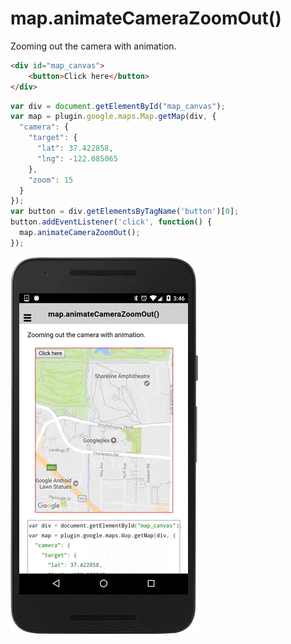 # map.animateCameraZoomOut()

Zooming out the camera with animation.

```html
<div id="map_canvas">
    <button>Click here</button>
</div>
```

```js
var div = document.getElementById("map_canvas");
var map = plugin.google.maps.Map.getMap(div, {
  "camera": {
    "target": {
      "lat": 37.422858,
      "lng": -122.085065
    },
    "zoom": 15
  }
});
var button = div.getElementsByTagName('button')[0];
button.addEventListener('click', function() {
  map.animateCameraZoomOut();
});
```

![](image.gif)
